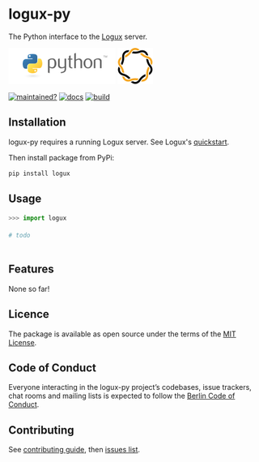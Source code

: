 # logux-py
The Python interface to the [Logux](https://github.com/logux/) server.

![python](static/python.png) ![logux](static/logux.png)

[![maintained?](https://img.shields.io/badge/Maintained%3F-yes-green.svg)](https://github.com/nazarov-tech/logux-py/graphs/commit-activity)
[![docs](https://readthedocs.org/projects/logux-py/badge/?version=latest)](https://logux-py.readthedocs.io/en/latest/?badge=latest)
[![build](https://img.shields.io/travis/nazarov-tech/logux-py.svg)](https://travis-ci.org/nazarov-tech/logux-py)


## Installation

logux-py requires a running Logux server.
See Logux's [quickstart](https://github.com/logux/logux-server#installation). 

Then install package from PyPi:

```bash
pip install logux
```

## Usage

```python
>>> import logux

# todo
    
```


## Features

None so far!

## Licence 

The package is available as open source under the terms of the [MIT License](LICENSE).

## Code of Conduct

Everyone interacting in the logux-py project’s codebases, issue trackers, chat rooms
and mailing lists is expected to follow the [Berlin Code of Conduct](https://berlincodeofconduct.org/).

## Contributing

See [contributing guide](CONTRIBUTING.md),
then [issues list](https://github.com/nazarov-tech/logux-py/issues).
